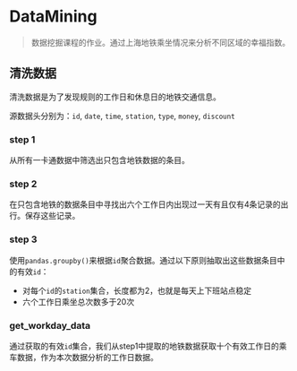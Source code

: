 # DataMining

> 数据挖掘课程的作业。通过上海地铁乘坐情况来分析不同区域的幸福指数。

## 清洗数据

清洗数据是为了发现规则的工作日和休息日的地铁交通信息。

源数据头分别为：`id`, `date`, `time`, `station`, `type`, `money`, `discount`

### step 1

从所有一卡通数据中筛选出只包含地铁数据的条目。

### step 2

在只包含地铁的数据条目中寻找出六个工作日内出现过一天有且仅有4条记录的出行。保存这些记录。

### step 3

使用`pandas.groupby()`来根据`id`聚合数据。通过以下原则抽取出这些数据条目中的有效`id`：

* 对每个`id`的`station`集合，长度都为2，也就是每天上下班站点稳定
* 六个工作日乘坐总次数多于20次

### get_workday_data

通过获取的有效`id`集合，我们从step1中提取的地铁数据获取十个有效工作日的乘车数据，作为本次数据分析的工作日数据。